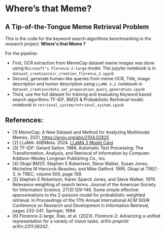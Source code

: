 # Where’s that Meme?

## A Tip-of-the-Tongue Meme Retrieval Problem

This is the code for the keyword search algorithms benchmarking in the research project: **Where's that Meme ?**

For the pipeline:

- First, OCR extraction from MemeCap dataset meme images was done using `Microsoft's Florence-2-large` model. The jupyter notebook is in `dataset_creation/ocr_creation_florence_2.ipynb`
- Second, generate human-like queries from meme OCR, Title, image description and humor description using `LLaMA 3.2`. notebook in `dataset_creation/data_set_preparation_query_generation.ipynb`
- Third, use the full dataset for training and evaluating Keyword based search algorithms TF-IDF, BM25 & Probabilistic Rertrieval model. notebook in `retrieval_system/retrieval_system.ipynb`

## References:

- [1] MemeCap: A New Dataset and Method for Analyzing Multimodal Memes, 2021, https://arxiv.org/abs/2104.02825
- [2] LLaMA: AI@Meta. 2024. [LLaMA 3 Model Card](https://github.com/meta-llama/llama3/blob/main/MODEL_CARD.md)
- [3] TF-IDF:  Gerard Salton. 1988. Automatic Text Processing: The Transformation, Analysis, and Retrieval of Information by Computer. Addison-Wesley Longman Publishing Co., Inc.
- [4] Okapi BM25: Stephen E Robertson, Steve Walker, Susan Jones, Micheline M Hancock-Beaulieu, and Mike Gatford. 1995. Okapi at TREC-3. In TREC, volume 500, page 109.
- [5] Stephen E Robertson, Karen Sparck Jones, and Steve Walker. 1976. Relevance weighting of search terms. Journal of the American Society for Information Science, 27(3):129–146. Some simple effective approximations to the 2-poisson model for probabilistic weighted retrieval. In Proceedings of the 17th Annual International ACM SIGIR Conference on Research and Development in Information Retrieval, pages 232–241. Springer, 1994.
- [6] Florence-2-large, Xiao, et al. (2023). Florence-2: Advancing a unified representation for a variety of vision tasks. *arXiv preprint arXiv:2311.06242*.
